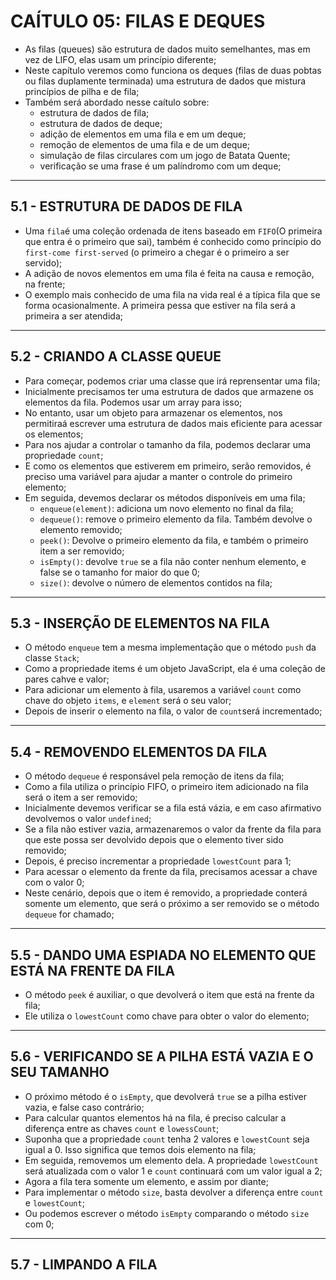 # CAÍTULO 05: FILAS E DEQUES

- As filas (queues) são estrutura de dados muito semelhantes, mas em vez de LIFO, elas usam um princípio diferente;
- Neste capítulo veremos como funciona os deques (filas de duas pobtas ou filas duplamente terminada) uma estrutura de dados que mistura princípios de pilha e de fila;
- Também será abordado nesse caítulo sobre:
  - estrutura de dados de fila;
  - estrutura de dados de deque;
  - adição de elementos em uma fila e em um deque;
  - remoção de elementos de uma fila e de um deque;
  - simulação de filas circulares com um jogo de Batata Quente;
  - verificação se uma frase é um palíndromo com um deque;

---

## 5.1 - ESTRUTURA DE DADOS DE FILA

- Uma `fila`é uma coleção ordenada de itens baseado em `FIFO`(O primeira que entra é o primeiro que sai), também é conhecido como princípio do `first-come first-served` (o primeiro a chegar é o primeiro a ser servido);
- A adição de novos elementos em uma fila é feita na causa e remoção, na frente;
- O exemplo mais conhecido de uma fila na vida real é a típica fila que se forma ocasionalmente. A primeira pessa que estiver na fila será a primeira a ser atendida;

---

## 5.2 - CRIANDO A CLASSE QUEUE

- Para começar, podemos criar uma classe que irá reprensentar uma fila;
- Inicialmente precisamos ter uma estrutura de dados que armazene os elementos da fila. Podemos usar um array para isso;
- No entanto, usar um objeto para armazenar os elementos, nos permitiraá escrever uma estrutura de dados mais eficiente para acessar os elementos;
- Para nos ajudar a controlar o tamanho da fila, podemos declarar uma propriedade `count`;
- E como os elementos que estiverem em primeiro, serão removidos, é preciso uma variável para ajudar a manter o controle do primeiro elemento;
- Em seguida, devemos declarar os métodos disponíveis em uma fila;
  - `enqueue(element)`: adiciona um novo elemento no final da fila;
  - `dequeue()`: remove o primeiro elemento da fila. Também devolve o elemento removido;
  - `peek()`: Devolve o primeiro elemento da fila, e também o primeiro item a ser removido;
  - `isEmpty()`: devolve `true` se a fila não conter nenhum elemento, e false se o tamanho for maior do que 0;
  - `size()`: devolve o número de elementos contidos na fila;

---

## 5.3 - INSERÇÃO DE ELEMENTOS NA FILA

- O método `enqueue` tem a mesma implementação que o método `push` da classe `Stack`;
- Como a propriedade items é um objeto JavaScript, ela é uma coleção de pares cahve e valor;
- Para adicionar um elemento à fila, usaremos a variável `count` como chave do objeto `items`, e `element` será o seu valor;
- Depois de inserir o elemento na fila, o valor de `count`será incrementado;

---

## 5.4 - REMOVENDO ELEMENTOS DA FILA

- O método `dequeue` é responsável pela remoção de itens da fila;
- Como a fila utiliza o princípio FIFO, o primeiro item adicionado na fila será o item a ser removido;
- Inicialmente devemos verificar se a fila está vázia, e em caso afirmativo devolvemos o valor `undefined`;
- Se a fila não estiver vazia, armazenaremos o valor da frente da fila para que este possa ser devolvido depois que o elemento tiver sido removido;
- Depois, é preciso incrementar a propriedade `lowestCount` para 1;
- Para acessar o elemento da frente da fila, precisamos acessar a chave com o valor 0;
- Neste cenário, depois que o item é removido, a propriedade conterá somente um elemento, que será o próximo a ser removido se o método `dequeue` for chamado;

---

## 5.5 - DANDO UMA ESPIADA NO ELEMENTO QUE ESTÁ NA FRENTE DA FILA

- O método `peek` é auxiliar, o que devolverá o item que está na frente da fila;
- Ele utiliza o `lowestCount` como chave para obter o valor do elemento;

---

## 5.6 - VERIFICANDO SE A PILHA ESTÁ VAZIA E O SEU TAMANHO

- O próximo método é o `isEmpty`, que devolverá `true` se a pilha estiver vazia, e false caso contrário;
- Para calcular quantos elementos há na fila, é preciso calcular a diferença entre as chaves `count` e `lowessCount`;
- Suponha que a propriedade `count` tenha 2 valores e `lowestCount` seja igual a 0. Isso significa que temos dois elemento na fila;
- Em seguida, removemos um elemento dela. A propriedade `lowestCount` será atualizada com o valor 1 e `count` continuará com um valor igual a 2;
- Agora a fila tera somente um elemento, e assim por diante;
- Para implementar o método `size`, basta devolver a diferença entre `count` e `lowestCount`;
- Ou podemos escrever o método `isEmpty` comparando o método `size` com 0;

---

## 5.7 - LIMPANDO A FILA
